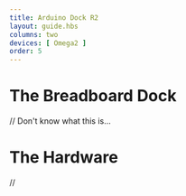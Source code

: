 ```yaml
---
title: Arduino Dock R2
layout: guide.hbs
columns: two
devices: [ Omega2 ]
order: 5
---
```



# The Breadboard Dock

// Don't know what this is...


# The Hardware

// 

